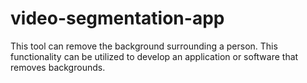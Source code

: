 # video-segmentation-app
This tool can remove the background surrounding a person. This functionality can be utilized to develop an application or software that removes backgrounds.
